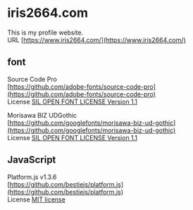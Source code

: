 # iris2664.com

This is my profile website.  
URL [https://www.iris2664.com/](https://www.iris2664.com/)

## font

Source Code Pro  
[https://github.com/adobe-fonts/source-code-pro](https://github.com/adobe-fonts/source-code-pro)  
License [SIL OPEN FONT LICENSE Version 1.1](https://github.com/adobe-fonts/source-code-pro?tab=OFL-1.1-1-ov-file#readme)
  
Morisawa BIZ UDGothic  
[https://github.com/googlefonts/morisawa-biz-ud-gothic](https://github.com/googlefonts/morisawa-biz-ud-gothic)  
License [SIL OPEN FONT LICENSE Version 1.1](https://github.com/googlefonts/morisawa-biz-ud-gothic?tab=OFL-1.1-1-ov-file)

## JavaScript

Platform.js v1.3.6  
[https://github.com/bestiejs/platform.js](https://github.com/bestiejs/platform.js)  
License [MIT license](https://github.com/bestiejs/platform.js?tab=MIT-1-ov-file#readme)